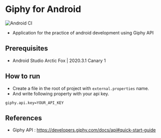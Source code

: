 # Giphy for Android
![Android CI](https://github.com/hide1202/Giphy-Android/workflows/Android%20CI/badge.svg?branch=develop)

- Application for the practice of android development using Giphy API

## Prerequisites
- Android Studio Arctic Fox | 2020.3.1 Canary 1

## How to run
- Create a file in the root of project with `external.properties` name.
- And write following property with your api key.

```
giphy.api.key=YOUR_API_KEY
```

## References
- Giphy API : https://developers.giphy.com/docs/api#quick-start-guide
